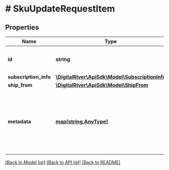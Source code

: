 # # SkuUpdateRequestItem

## Properties

Name | Type | Description | Notes
------------ | ------------- | ------------- | -------------
**id** | **string** | The identifier of the line item. | 
**subscription_info** | [**\DigitalRiver\ApiSdk\Model\SubscriptionInfo**](SubscriptionInfo.md) |  | [optional] 
**ship_from** | [**\DigitalRiver\ApiSdk\Model\ShipFrom**](ShipFrom.md) |  | [optional] 
**metadata** | [**map[string,AnyType]**](AnyType.md) | Key-value pairs used to store additional data. Value can be string, boolean or integer types. | [optional] 

[[Back to Model list]](../../README.md#documentation-for-models) [[Back to API list]](../../README.md#documentation-for-api-endpoints) [[Back to README]](../../README.md)


